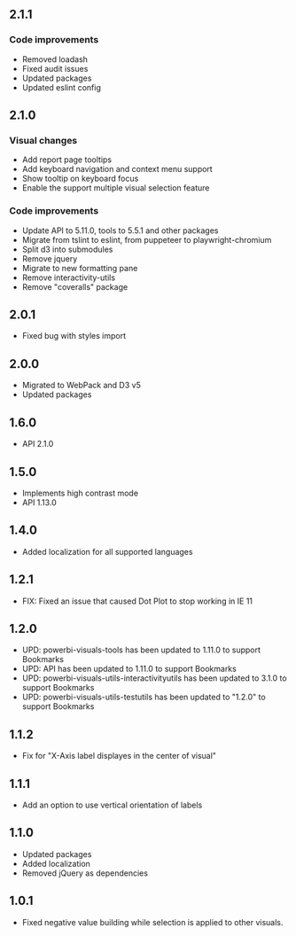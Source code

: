 ## 2.1.1
### Code improvements
* Removed loadash
* Fixed audit issues
* Updated packages 
* Updated eslint config

## 2.1.0
### Visual changes
* Add report page tooltips
* Add keyboard navigation and context menu support
* Show tooltip on keyboard focus
* Enable the support multiple visual selection feature

### Code improvements
* Update API to 5.11.0, tools to 5.5.1 and other packages
* Migrate from tslint to eslint, from puppeteer to playwright-chromium
* Split d3 into submodules
* Remove jquery
* Migrate to new formatting pane
* Remove interactivity-utils
* Remove "coveralls" package

## 2.0.1
* Fixed bug with styles import

## 2.0.0
* Migrated to WebPack and D3 v5
* Updated packages

## 1.6.0
* API 2.1.0

## 1.5.0
* Implements high contrast mode
* API 1.13.0

## 1.4.0
* Added localization for all supported languages

## 1.2.1
* FIX: Fixed an issue that caused Dot Plot to stop working in IE 11

## 1.2.0
* UPD: powerbi-visuals-tools has been updated to 1.11.0 to support Bookmarks
* UPD: API has been updated to 1.11.0 to support Bookmarks
* UPD: powerbi-visuals-utils-interactivityutils has been updated to 3.1.0 to support Bookmarks
* UPD: powerbi-visuals-utils-testutils has been updated to "1.2.0" to support Bookmarks

## 1.1.2
* Fix for "X-Axis label displayes in the center of visual"

## 1.1.1
* Add an option to use vertical orientation of labels

## 1.1.0
* Updated packages
* Added localization
* Removed jQuery as dependencies

## 1.0.1
* Fixed negative value building while selection is applied to other visuals.